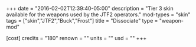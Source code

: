 +++
date = "2016-02-02T12:39:40-05:00"
description = "Tier 3 skin available for the weapons used by the JTF2 operators."
mod-types = "skin"
tags = ["skin","JTF2","Buck","Frost"]
title = "Dissociate"
type = "weapon-mod"

[cost]
  credits = "180"
  renown = ""
  units = ""
  usd = ""
+++
